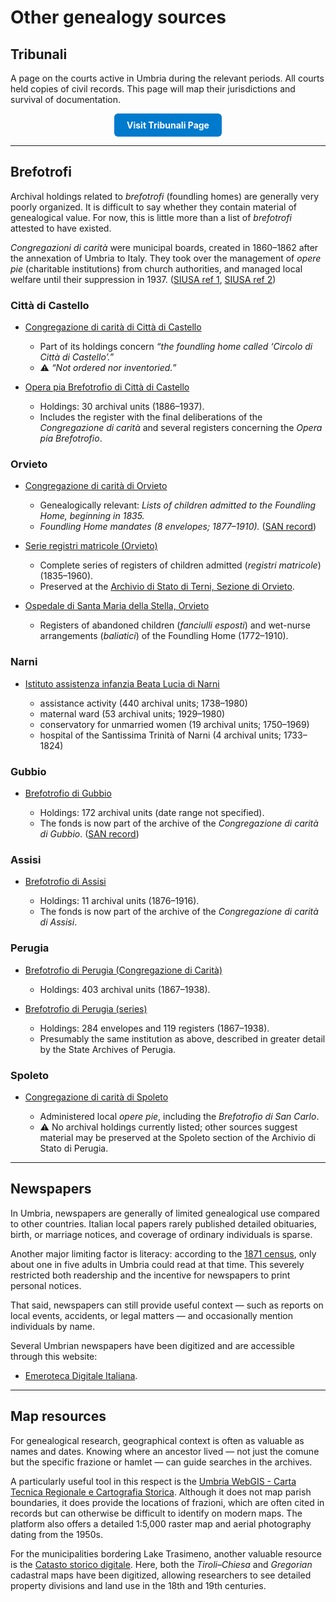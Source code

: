 # Other genealogy sources

## Tribunali

A page on the courts active in Umbria during the relevant periods. All courts held copies of civil records. This page will map their jurisdictions and survival of documentation.
  
<div align="center">
  <a href="tribunali.html" style="
    display:inline-block;
    padding:10px 20px;
    background-color:#007acc;
    color:#fff;
    border-radius:6px;
    text-decoration:none;
    font-weight:bold;">
    Visit Tribunali Page
  </a>
</div>

---

## Brefotrofi

Archival holdings related to *brefotrofi* (foundling homes) are generally very poorly organized. It is difficult to say whether they contain material of genealogical value.
For now, this is little more than a list of *brefotrofi* attested to have existed.

*Congregazioni di carità* were municipal boards, created in 1860–1862 after the annexation of Umbria to Italy. They took over the management of *opere pie* (charitable institutions) from church authorities, and managed local welfare until their suppression in 1937.
([SIUSA ref 1](https://siusa-archivi.cultura.gov.it/cgi-bin/siusa/pagina.pl?TipoPag=profist&Chiave=152), [SIUSA ref 2](https://siusa-archivi.cultura.gov.it/cgi-bin/siusa/pagina.pl?TipoPag=profist&Chiave=98))

### Città di Castello

* [Congregazione di carità di Città di Castello](https://siusa-archivi.cultura.gov.it/cgi-bin/siusa/pagina.pl?TipoPag=prodente&Chiave=46657)

  * Part of its holdings concern *“the foundling home called ‘Circolo di Città di Castello’.”*
  * ⚠️ *“Not ordered nor inventoried.”*

* [Opera pia Brefotrofio di Città di Castello](http://www.san.beniculturali.it/web/san/dettaglio-complesso-documentario?step=dettaglio&codiSanCompl=san.cat.complArch.14139&idSogc=&id=14139)

  * Holdings: 30 archival units (1886–1937).
  * Includes the register with the final deliberations of the *Congregazione di carità* and several registers concerning the *Opera pia Brefotrofio*.

### Orvieto

* [Congregazione di carità di Orvieto](https://siusa-archivi.cultura.gov.it/cgi-bin/siusa/pagina.pl?TipoPag=comparc&Chiave=318309)

  * Genealogically relevant: *Lists of children admitted to the Foundling Home, beginning in 1835.*
  * *Foundling Home mandates (8 envelopes; 1877–1910).* ([SAN record](http://www.san.beniculturali.it/web/san/dettaglio-complesso-documentario?step=dettaglio&codiSanCompl=san.cat.complArch.50742&idSogc=&id=50742))

* [Serie registri matricole (Orvieto)](http://www.san.beniculturali.it/web/san/dettaglio-complesso-documentario?step=dettaglio&codiSanCompl=san.cat.complArch.71213&idSogc=&id=71213)

  * Complete series of registers of children admitted (*registri matricole*) (1835–1960).
  * Preserved at the [Archivio di Stato di Terni, Sezione di Orvieto](http://www.san.beniculturali.it/web/san/dettaglio-istituto-conservatore?codiSan=san.cat.sogC.4852).

* [Ospedale di Santa Maria della Stella, Orvieto](http://www.san.beniculturali.it/web/san/dettaglio-complesso-documentario?step=dettaglio&codiSanCompl=san.cat.complArch.71303&idSogc=&id=71303)

  * Registers of abandoned children (*fanciulli esposti*) and wet-nurse arrangements (*baliatici*) of the Foundling Home (1772–1910).

### Narni

* [Istituto assistenza infanzia Beata Lucia di Narni](https://siusa-archivi.cultura.gov.it/cgi-bin/siusa/pagina.pl?TipoPag=prodente&Chiave=34759)

  * assistance activity (440 archival units; 1738–1980)
  * maternal ward (53 archival units; 1929–1980)
  * conservatory for unmarried women (19 archival units; 1750–1969)
  * hospital of the Santissima Trinità of Narni (4 archival units; 1733–1824)

### Gubbio

* [Brefotrofio di Gubbio](http://www.san.beniculturali.it/web/san/dettaglio-soggetto-produttore?id=69497)

  * Holdings: 172 archival units (date range not specified).
  * The fonds is now part of the archive of the *Congregazione di carità di Gubbio*. ([SAN record](http://www.san.beniculturali.it/web/san/dettaglio-complesso-documentario?step=dettaglio&codiSanCompl=san.cat.complArch.97098&idSogc=&id=97098))

### Assisi

* [Brefotrofio di Assisi](http://www.san.beniculturali.it/web/san/dettaglio-complesso-documentario?step=dettaglio&codiSanCompl=san.cat.complArch.97032&idSogc=&id=97032)

  * Holdings: 11 archival units (1876–1916).
  * The fonds is now part of the archive of the *Congregazione di carità di Assisi*.

### Perugia

* [Brefotrofio di Perugia (Congregazione di Carità)](http://www.san.beniculturali.it/web/san/dettaglio-complesso-documentario?step=dettaglio&codiSanCompl=san.cat.complArch.95869&idSogc=&id=95869)

  * Holdings: 403 archival units (1867–1938).

* [Brefotrofio di Perugia (series)](http://www.san.beniculturali.it/web/san/dettaglio-complesso-documentario?step=dettaglio&codiSanCompl=san.cat.complArch.45529&idSogc=&id=45529)

  * Holdings: 284 envelopes and 119 registers (1867–1938).
  * Presumably the same institution as above, described in greater detail by the State Archives of Perugia.

### Spoleto

* [Congregazione di carità di Spoleto](https://siusa-archivi.cultura.gov.it/cgi-bin/siusa/pagina.pl?TipoPag=prodente&Chiave=38206)

  * Administered local *opere pie*, including the *Brefotrofio di San Carlo*.
  * ⚠️ No archival holdings currently listed; other sources suggest material may be preserved at the Spoleto section of the Archivio di Stato di Perugia.

---

## Newspapers

In Umbria, newspapers are generally of limited genealogical use compared to other countries. Italian local papers rarely published detailed obituaries, birth, or marriage notices, and coverage of ordinary individuals is sparse.

Another major limiting factor is literacy: according to the [1871 census](https://lipari.istat.it/digibib/Censimenti%20popolazione/censpop1871/IST7923cp1871_v2+OCR_ottimizzato.pdf#page=22), only about one in five adults in Umbria could read at that time. This severely restricted both readership and the incentive for newspapers to print personal notices.

That said, newspapers can still provide useful context — such as reports on local events, accidents, or legal matters — and occasionally mention individuals by name.

Several Umbrian newspapers have been digitized and are accessible through this website:

- [Emeroteca Digitale Italiana](https://www.internetculturale.it/it/913/emeroteca-digitale-italiana/periodic/?iniziale=&regione=Umbria&materia=&q=&filterPeriodic=1&paginate_pageNum=1).

---

## Map resources

For genealogical research, geographical context is often as valuable as names and dates. Knowing where an ancestor lived — not just the comune but the specific frazione or hamlet — can guide searches in the archives.

A particularly useful tool in this respect is the [Umbria WebGIS - Carta Tecnica Regionale e Cartografia Storica](https://siat.regione.umbria.it/webgisctr/). Although it does not map parish boundaries, it does provide the locations of frazioni, which are often cited in records but can otherwise be difficult to identify on modern maps. The platform also offers a detailed 1:5,000 raster map and aerial photography dating from the 1950s.

For the municipalities bordering Lake Trasimeno, another valuable resource is the [Catasto storico digitale](https://www.lacittadeltrasimeno.it/catasto-storico-digitale/). Here, both the *Tiroli–Chiesa* and *Gregorian* cadastral maps have been digitized, allowing researchers to see detailed property divisions and land use in the 18th and 19th centuries.
